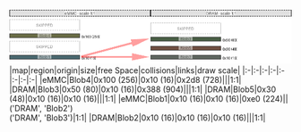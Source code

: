 ![memory map diagram](test_generate_doc_example_two_maps_redux.png)
|map|region|origin|size|free Space|collisions|links|draw scale|
|:-|:-|:-|:-|:-|:-|:-|:-|
|eMMC|<span style='color:(54, 59, 6)'>Blob4</span>|0x100 (256)|0x10 (16)|0x2d8 (728)|||1:1|
|DRAM|<span style='color:(12, 41, 7)'>Blob3</span>|0x50 (80)|0x10 (16)|0x388 (904)|||1:1|
|DRAM|<span style='color:(64, 20, 3)'>Blob5</span>|0x30 (48)|0x10 (16)|0x10 (16)|||1:1|
|eMMC|<span style='color:(13, 53, 62)'>Blob1</span>|0x10 (16)|0x10 (16)|0xe0 (224)||('DRAM', 'Blob2')<BR>('DRAM', 'Blob3')|1:1|
|DRAM|<span style='color:(41, 50, 42)'>Blob2</span>|0x10 (16)|0x10 (16)|0x10 (16)|||1:1|
